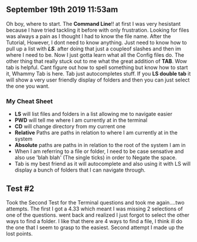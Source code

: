 ## September 19th 2019 11:53am

Oh boy, where to start. The **Command Line**!! at first I was very hesistant because I have tried tackling it before with only frustration. Looking for files was always a pain as I thought I had to know the file name. After the Tutorial, However, I dont need to know anything. Just need to know how to pull up a list with **_LS_**. after doing that just a coupleof slashes and then im where I need to be. Now I just gotta learn what all the Config files do. The other thing that really stuck out to me what the great addition of **TAB**. Wow tab is helpful. Cant figure out how to spell something but know how to start it, Whammy Tab is here. Tab just autocompletes stuff. If you **LS double tab** it will show a very user friendly display of folders and then you can just select the one you want. 

### My Cheat Sheet
+ **LS** will list files and folders in a list allowing me to navigate easier
+ **PWD** will tell me where I am currently at in the terminal
+ **CD** will change directory from my current one
+ **Relative** Paths are paths in relation to where I am currently at in the system
+ **Absolute** paths are paths in in relation to the root of the system I am in
+ When I am referring to a file or folder, I need to be case sensative and also use 'blah blah' (The single ticks) in order to Negate the space.
+ Tab is my best friend as it will autocomplete and also using it with LS will display a bunch of folders that I can navigate through.

## Test #2
Took the Second Test for the Terminal questions and took me again....two attempts. The first I got a 4.33 which meant I was missing 2 selections of one of the questions. went back and realized I just forgot to select the other ways to find a folder. I like that there are 4 ways to find a file, I think ill do the one that I seem to grasp to the easiest. Second attempt I made up the lost points. 